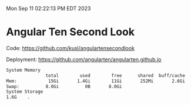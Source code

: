 Mon Sep 11 02:22:13 PM EDT 2023

# Angular Ten Second Look

Code: https://github.com/kusl/angulartensecondlook

Deployment: https://github.com/angularten/angularten.github.io

```bash
System Memory
               total        used        free      shared  buff/cache   available
Mem:            15Gi       1.4Gi        11Gi       252Mi       2.6Gi        13Gi
Swap:          8.0Gi          0B       8.0Gi
System Storage
1.6G	.
```
```bash
